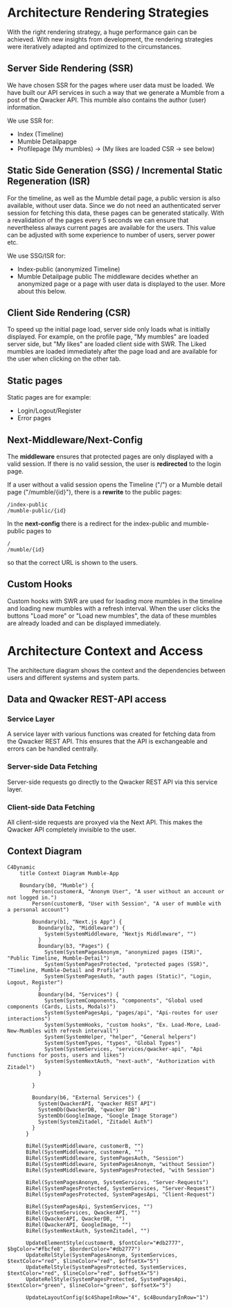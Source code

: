 # Architecture Rendering Strategies

With the right rendering strategy, a huge performance gain can be achieved. With new insights from development, the rendering strategies were iteratively adapted and optimized to the circumstances.

## Server Side Rendering (SSR)

We have chosen SSR for the pages where user data must be loaded. We have built our API services in such a way that we generate a Mumble from a post of the Qwacker API. This mumble also contains the author (user) information.

We use SSR for:

- Index (Timeline)
- Mumble Detailpapge
- Profilepage (My mumbles) -> (My likes are loaded CSR -> see below)

## Static Side Generation (SSG) / Incremental Static Regeneration (ISR)

For the timeline, as well as the Mumble detail page, a public version is also available, without user data. Since we do not need an authenticated server session for fetching this data, these pages can be generated statically.
With a revalidation of the pages every 5 seconds we can ensure that nevertheless always current pages are available for the users. This value can be adjusted with some experience to number of users, server power etc.

We use SSG/ISR for:

- Index-public (anonymized Timeline)
- Mumble Detailpage public
  The middleware decides whether an anonymized page or a page with user data is displayed to the user. More about this below.

## Client Side Rendering (CSR)

To speed up the initial page load, server side only loads what is initially displayed. For example, on the profile page, "My mumbles" are loaded server side, but "My likes" are loaded client side with SWR. The Liked mumbles are loaded immediately after the page load and are available for the user when clicking on the other tab.

## Static pages

Static pages are for example:

- Login/Logout/Register
- Error pages

## Next-Middleware/Next-Config

The **middleware** ensures that protected pages are only displayed with a valid session. If there is no valid session, the user is **redirected** to the login page.

If a user without a valid session opens the Timeline ("/") or a Mumble detail page ("/mumble/{id}"), there is a **rewrite** to the public pages:

```console
/index-public
/mumble-public/{id}
```

In the **next-config** there is a redirect for the index-public and mumble-public pages to

```console
/
/mumble/{id}
```

so that the correct URL is shown to the users.

## Custom Hooks

Custom hooks with SWR are used for loading more mumbles in the timeline and loading new mumbles with a refresh interval. When the user clicks the buttons "Load more" or "Load new mumbles", the data of these mumbles are already loaded and can be displayed immediately.

# Architecture Context and Access

The architecture diagram shows the context and the dependencies between users and different systems and system parts.

## Data and Qwacker REST-API access

### Service Layer

A service layer with various functions was created for fetching data from the Qwacker REST API. This ensures that the API is exchangeable and errors can be handled centrally.

### Server-side Data Fetching

Server-side requests go directly to the Qwacker REST API via this service layer.

### Client-side Data Fetching

All client-side requests are proxyed via the Next API. This makes the Qwacker API completely invisible to the user.

## Context Diagram

```mermaid
C4Dynamic
    title Context Diagram Mumble-App

    Boundary(b0, "Mumble") {
        Person(customerA, "Anonym User", "A user without an account or not logged in.")
        Person(customerB, "User with Session", "A user of mumble with a personal account")

        Boundary(b1, "Next.js App") {
          Boundary(b2, "Middleware") {
            System(SystemMiddleware, "Nextjs Middleware", "")
          }
          Boundary(b3, "Pages") {
            System(SystemPagesAnonym, "anonymized pages (ISR)", "Public Timeline, Mumble-Detail")
            System(SystemPagesProtected, "protected pages (SSR)", "Timeline, Mumble-Detail and Profile")
            System(SystemPagesAuth, "auth pages (Static)", "Login, Logout, Register")
          }
          Boundary(b4, "Services") {
            System(SystemComponents, "components", "Global used components (Cards, Lists, Modals)")
            System(SystemPagesApi, "pages/api", "Api-routes for user interactions")
            System(SystemHooks, "custom hooks", "Ex. Load-More, Load-New-Mumbles with refresh intervall")
            System(SystemHelper, "helper", "General helpers")
            System(SystemTypes, "types", "Global Types")
            System(SystemServices, "services/qwacker-api", "Api functions for posts, users and likes")
            System(SystemNextAuth, "next-auth", "Authorization with Zitadel")
          }

        }

        Boundary(b6, "External Services") {
          System(QwackerAPI, "qwacker REST API")
          SystemDb(QwackerDB, "qwacker DB")
          SystemDb(GoogleImage, "Google Image Storage")
          System(SystemZitadel, "Zitadel Auth")
        }
      }

      BiRel(SystemMiddleware, customerB, "")
      BiRel(SystemMiddleware, customerA, "")
      BiRel(SystemMiddleware, SystemPagesAuth, "Session")
      BiRel(SystemMiddleware, SystemPagesAnonym, "without Session")
      BiRel(SystemMiddleware, SystemPagesProtected, "with Session")

      BiRel(SystemPagesAnonym, SystemServices, "Server-Requests")
      BiRel(SystemPagesProtected, SystemServices, "Server-Request")
      BiRel(SystemPagesProtected, SystemPagesApi, "Client-Request")

      BiRel(SystemPagesApi, SystemServices, "")
      BiRel(SystemServices, QwackerAPI, "")
      BiRel(QwackerAPI, QwackerDB, "")
      BiRel(QwackerAPI, GoogleImage, "")
      BiRel(SystemNextAuth, SystemZitadel, "")

      UpdateElementStyle(customerB, $fontColor="#db2777", $bgColor="#fbcfe8", $borderColor="#db2777")
      UpdateRelStyle(SystemPagesAnonym, SystemServices, $textColor="red", $lineColor="red", $offsetX="5")
      UpdateRelStyle(SystemPagesProtected, SystemServices, $textColor="red", $lineColor="red", $offsetX="5")
      UpdateRelStyle(SystemPagesProtected, SystemPagesApi, $textColor="green", $lineColor="green", $offsetX="5")

      UpdateLayoutConfig($c4ShapeInRow="4", $c4BoundaryInRow="1")
```

